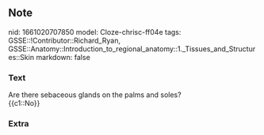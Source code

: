 ## Note
nid: 1661020707850
model: Cloze-chrisc-ff04e
tags: GSSE::!Contributor::Richard_Ryan, GSSE::Anatomy::Introduction_to_regional_anatomy::1._Tissues_and_Structures::Skin
markdown: false

### Text
<div class="toggle">
  Are there sebaceous glands on the palms and soles?
</div>
<div class="toggle">
  {{c1::No}}
</div>

### Extra

